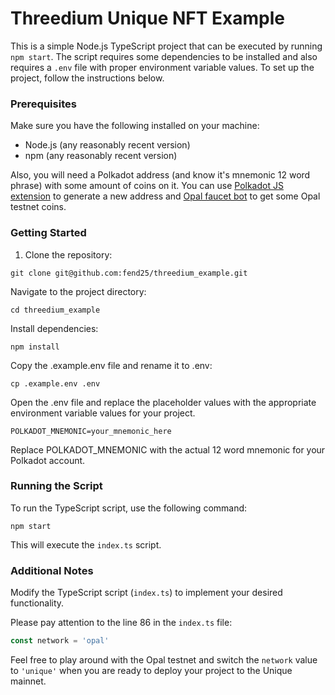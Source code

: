 # Threedium Unique NFT Example

This is a simple Node.js TypeScript project that can be executed by running `npm start`. The script requires some dependencies to be installed and also requires a `.env` file with proper environment variable values. To set up the project, follow the instructions below.

### Prerequisites

Make sure you have the following installed on your machine:

- Node.js (any reasonably recent version)
- npm (any reasonably recent version)

Also, you will need a Polkadot address (and know it's mnemonic 12 word phrase) with some amount of coins on it. You can use [Polkadot JS extension](https://polkadot.js.org/extension/) to generate a new address and [Opal faucet bot](https://t.me/unique2faucet_opal_bot) to get some Opal testnet coins.

### Getting Started

1. Clone the repository:

```shell
git clone git@github.com:fend25/threedium_example.git
```

Navigate to the project directory:

```shell
cd threedium_example
```

Install dependencies:

```shell
npm install
```

Copy the .example.env file and rename it to .env:

```shell
cp .example.env .env
```

Open the .env file and replace the placeholder values with the appropriate environment variable values for your project.

```dotenv
POLKADOT_MNEMONIC=your_mnemonic_here
```

Replace POLKADOT_MNEMONIC with the actual 12 word mnemonic for your Polkadot account.

### Running the Script
To run the TypeScript script, use the following command:

```shell
npm start
```

This will execute the `index.ts` script.

### Additional Notes
Modify the TypeScript script (`index.ts`) to implement your desired functionality.

Please pay attention to the line 86 in the `index.ts` file:

```ts
const network = 'opal'
```

Feel free to play around with the Opal testnet and switch the `network` value to `'unique'` when you are ready to deploy your project to the Unique mainnet.

